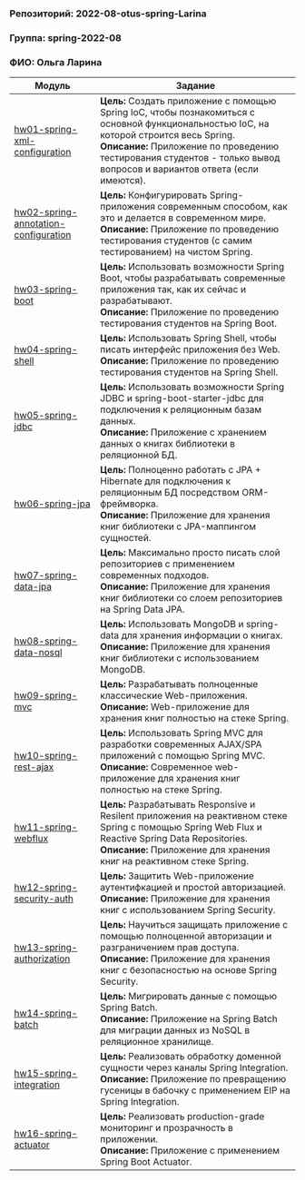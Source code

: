 ### Репозиторий: 2022-08-otus-spring-Larina
### Группа: spring-2022-08  
### ФИО: Ольга Ларина

|Модуль|Задание|
--- | --- |
|[hw01-spring-xml-configuration](./hw01-spring-xml-configuration)|**Цель:** Создать приложение с помощью Spring IoC, чтобы познакомиться с основной функциональностью IoC, на которой строится весь Spring.<br />**Описание:** Приложение по проведению тестирования студентов - только вывод вопросов и вариантов ответа (если имеются).
|[hw02-spring-annotation-configuration](./hw02-spring-annotation-configuration)|**Цель:** Конфигурировать Spring-приложения современным способом, как это и делается в современном мире.<br />**Описание:** Приложение по проведению тестирования студентов (с самим тестированием) на чистом Spring.
|[hw03-spring-boot](./hw03-spring-boot)|**Цель:** Использовать возможности Spring Boot, чтобы разрабатывать современные приложения так, как их сейчас и разрабатывают.<br />**Описание:** Приложение по проведению тестирования студентов на Spring Boot.
|[hw04-spring-shell](./hw04-spring-shell)|**Цель:** Использовать Spring Shell, чтобы писать интерфейс приложения без Web.<br />**Описание:** Приложение по проведению тестирования студентов на Spring Shell.
|[hw05-spring-jdbc](./hw05-spring-jdbc)|**Цель:** Использовать возможности Spring JDBC и spring-boot-starter-jdbc для подключения к реляционным базам данных.<br />**Описание:** Приложение с хранением данных о книгах библиотеки в реляционной БД.
|[hw06-spring-jpa](./hw06-spring-jpa)|**Цель:** Полноценно работать с JPA + Hibernate для подключения к реляционным БД посредством ORM-фреймворка.<br />**Описание:** Приложение для хранения книг библиотеки с JPA-маппингом сущностей.
|[hw07-spring-data-jpa](./hw07-spring-data-jpa)|**Цель:** Максимально просто писать слой репозиториев с применением современных подходов.<br />**Описание:** Приложение для хранения книг библиотеки со слоем репозиториев на Spring Data JPA.
|[hw08-spring-data-nosql](./hw08-spring-data-nosql)|**Цель:** Использовать MongoDB и spring-data для хранения информации о книгах.<br />**Описание:** Приложение для хранения книг библиотеки с использованием MongoDB.
|[hw09-spring-mvc](./hw09-spring-mvc)|**Цель:** Разрабатывать полноценные классические Web-приложения.<br />**Описание:** Web-приложение для хранения книг полностью на стеке Spring.
|[hw10-spring-rest-ajax](./hw10-spring-rest-ajax)|**Цель:** Использовать Spring MVC для разработки современных AJAX/SPA приложений c помощью Spring MVC.<br />**Описание:** Современное web-приложение для хранения книг полностью на стеке Spring.
|[hw11-spring-webflux](./hw11-spring-webflux)|**Цель:** Разрабатывать Responsive и Resilent приложения на реактивном стеке Spring c помощью Spring Web Flux и Reactive Spring Data Repositories.<br />**Описание:** Приложение для хранения книг на реактивном стеке Spring.
|[hw12-spring-security-auth](./hw12-spring-security-auth)|**Цель:** Защитить Web-приложение аутентифкацией и простой авторизацией.<br />**Описание:** Приложение для хранения книг с использованием Spring Security.
|[hw13-spring-authorization](./hw13-spring-authorization)|**Цель:** Научиться защищать приложение с помощью полноценной авторизации и разграничением прав доступа.<br />**Описание:** Приложение для хранения книг с безопасностью на основе Spring Security.
|[hw14-spring-batch](./hw14-spring-batch)|**Цель:** Мигрировать данные с помощью Spring Batch.<br />**Описание:** Приложение на Spring Batch для миграции данных из NoSQL в реляционное хранилище.
|[hw15-spring-integration](./hw15-spring-integration)|**Цель:** Реализовать обработку доменной сущности через каналы Spring Integration.<br />**Описание:** Приложение по превращению гусеницы в бабочку c применением EIP на Spring Integration.
|[hw16-spring-actuator](./hw16-spring-actuator)|**Цель:** Реализовать production-grade мониторинг и прозрачность в приложении.<br />**Описание:** Приложение с применением Spring Boot Actuator.
